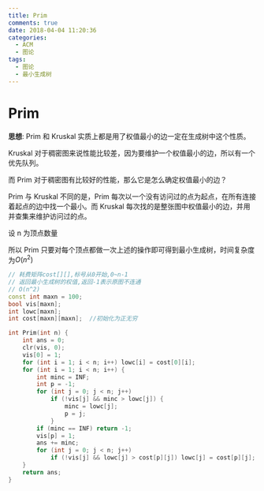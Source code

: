 ```yaml
---
title: Prim
comments: true
date: 2018-04-04 11:20:36
categories:
  - ACM
  - 图论
tags:
  - 图论
  - 最小生成树
---
```


# Prim

**思想**:
Prim 和 Kruskal 实质上都是用了权值最小的边一定在生成树中这个性质。

Kruskal 对于稠密图来说性能比较差，因为要维护一个权值最小的边，所以有一个优先队列。

而 Prim 对于稠密图有比较好的性能，那么它是怎么确定权值最小的边？

Prim 与 Kruskal 不同的是，Prim 每次以一个没有访问过的点为起点，在所有连接着起点的边中找一个最小。而 Kruskal 每次找的是整张图中权值最小的边，并用并查集来维护访问过的点。

设 n 为顶点数量

所以 Prim 只要对每个顶点都做一次上述的操作即可得到最小生成树，时间复杂度为$O(n^2)$

```cpp
// 耗费矩阵cost[][],标号从0开始,0~n-1
// 返回最小生成树的权值,返回-1表示原图不连通
// O(n^2)
const int maxn = 100;
bool vis[maxn];
int lowc[maxn];
int cost[maxn][maxn];  //初始化为正无穷

int Prim(int n) {
    int ans = 0;
    clr(vis, 0);
    vis[0] = 1;
    for (int i = 1; i < n; i++) lowc[i] = cost[0][i];
    for (int i = 1; i < n; i++) {
        int minc = INF;
        int p = -1;
        for (int j = 0; j < n; j++)
            if (!vis[j] && minc > lowc[j]) {
                minc = lowc[j];
                p = j;
            }
        if (minc == INF) return -1;
        vis[p] = 1;
        ans += minc;
        for (int j = 0; j < n; j++)
            if (!vis[j] && lowc[j] > cost[p][j]) lowc[j] = cost[p][j];
    }
    return ans;
}
```
